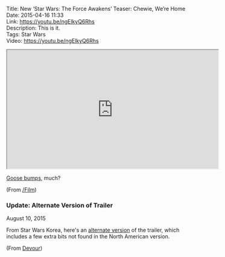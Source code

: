 Title: New ‘Star Wars: The Force Awakens’ Teaser: Chewie, We’re Home  
Date: 2015-04-16 11:33  
Link: https://youtu.be/ngElkyQ6Rhs  
Description: This is it.  
Tags: Star Wars  
Video: https://youtu.be/ngElkyQ6Rhs  

<iframe class="radius" width="560" height="315" src="https://www.youtube.com/embed/ngElkyQ6Rhs"  allowfullscreen></iframe>

[Goose bumps][1], much? 

(From [/Film][2])

<aside class="update">

### Update: Alternate Version of Trailer

August 10, 2015
<!-- {.updatetime} -->

From Star Wars Korea, here's an [alternate version][3] of the trailer, which includes a few extra bits not found in the North American version.

(From [Devour][4])

</aside>

[1]: https://en.wikipedia.org/wiki/Goose_bumps "Wikipedia: goose bumps"
[2]: http://www.slashfilm.com/the-force-awakens-trailer/ "/Film sharing the Star Wars: The Force Awakens trailer"
[3]: https://www.youtube.com/watch?v=M-VTdsCKLgg "Star Wars Korea version of the trailer (possibly not viewable outside of Korea)"
[4]: http://devour.com/video/star-wars-the-force-awakens-korean-trailer/ "Star Wars: Force Awakens alternate trailer"
